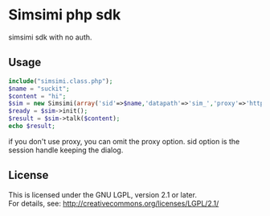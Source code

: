 Simsimi php sdk
============
simsimi sdk with no auth.

Usage
----------
```php
include("simsimi.class.php");
$name = "suckit";
$content = "hi";
$sim = new Simsimi(array('sid'=>$name,'datapath'=>'sim_','proxy'=>'http://your proxy ip:8080'));
$ready = $sim->init();
$result = $sim->talk($content);
echo $result;

```
if you don't use proxy, you can omit the proxy option. sid option is the session handle keeping the dialog.  

License
-------
This is licensed under the GNU LGPL, version 2.1 or later.   
For details, see: http://creativecommons.org/licenses/LGPL/2.1/